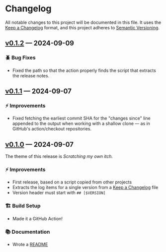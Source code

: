 # Changelog

All notable changes to this project will be documented in this file. It uses the
[Keep a Changelog] format, and this project adheres to [Semantic Versioning].

  [Keep a Changelog]: https://keepachangelog.com/en/1.1.0/
  [Semantic Versioning]: https://semver.org/spec/v2.0.0.html
    "Semantic Versioning 2.0.0"

## [v0.1.2] — 2024-09-09

### 🪲 Bug Fixes

*   Fixed the path so that the action properly finds the script that extracts
    the release notes.

  [v0.1.2]: https://github.com/theory/changelog-version-notes-action/compare/v0.1.1...v0.1.2

## [v0.1.1] — 2024-09-07

### ⚡ Improvements

*   Fixed fetching the earliest commit SHA for the "changes since" line
    appended to the output when working with a shallow clone — as in GitHub's
    action/checkout repositories.

  [v0.1.1]: https://github.com/theory/changelog-version-notes-action/compare/v0.1.0...v0.1.1

## [v0.1.0] — 2024-09-07

The theme of this release is *Scratching my own itch.*

### ⚡ Improvements

*   First release, based on a script copied from other projects
*   Extracts the log items for a single version from a [Keep a Changelog] file
*   Version header must start with `## [$VERSION]`

### 🏗️ Build Setup

*   Made it a GitHub Action!

### 📚 Documentation

*   Wrote a [README]

  [v0.1.0]: https://github.com/theory/changelog-version-notes-action/compare/cd28465...v0.1.0
  [Keep a Changelog]: https://keepachangelog.com/en/1.1.0/
  [README]: README.md
